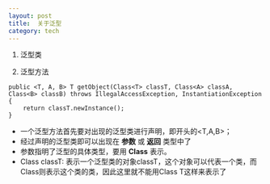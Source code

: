 ```yaml
---
layout: post
title:  关于泛型
category: tech
---
```


1. 泛型类

2. 泛型方法

```
public <T, A, B> T getObject(Class<T> classT, Class<A> classA, Class<B> classB) throws IllegalAccessException, InstantiationException {
    return classT.newInstance();
}
```

- 一个泛型方法首先要对出现的泛型类进行声明，即开头的<T,A,B>；
- 经过声明的泛型类即可以出现在 **参数** 或 **返回** 类型中了
- 参数指明了泛型的具体类型，要用 **Class<T>** 表示。
- Class<T> classT: 表示一个泛型类的对象classT，这个对象可以代表一个类，而Class<T>则表示这个类的类，因此这里就不能用Class T这样来表示了
